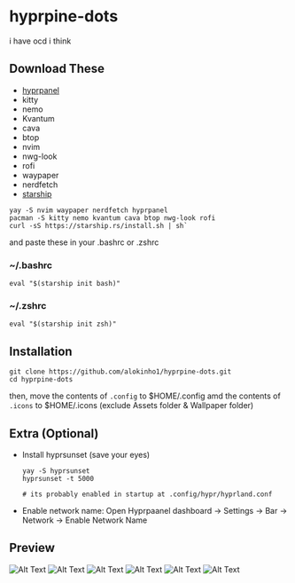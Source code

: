 # hyprpine-dots
i have ocd i think

## Download These

- [hyprpanel](https://hyprpanel.com/)
- kitty
- nemo
- Kvantum
- cava
- btop
- nvim
- nwg-look
- rofi
- waypaper
- nerdfetch
- [starship](https://starship.rs/)
```
yay -S nvim waypaper nerdfetch hyprpanel
pacman -S kitty nemo kvantum cava btop nwg-look rofi
curl -sS https://starship.rs/install.sh | sh`
```
and paste these in your .bashrc or .zshrc
###  ~/.bashrc
`eval "$(starship init bash)"`
### ~/.zshrc
`eval "$(starship init zsh)"`


## Installation

```
git clone https://github.com/alokinho1/hyprpine-dots.git
cd hyprpine-dots
```
then, move the contents of `.config` to $HOME/.config
amd the contents of `.icons` to $HOME/.icons
(exclude Assets folder & Wallpaper folder)

## Extra (Optional)

- Install hyprsunset (save your eyes)
   ```
   yay -S hyprsunset
   hyprsunset -t 5000

   # its probably enabled in startup at .config/hypr/hyprland.conf

- Enable network name:
Open Hyprpaanel dashboard -> Settings -> Bar -> Network -> Enable Network Name
## Preview 
![Alt Text](https://github.com/alokinho1/hyprpine-dots/blob/main/Assets/Screenshot-2025-03-12_19%3A14%3A27.png)
![Alt Text](Assets/Screenshot-2025-03-12_19:14:39.png)
![Alt Text](Assets/Screenshot-2025-03-12_19:19:38.png)
![Alt Text](Assets/Screenshot-2025-03-12_19:19:55.png)
![Alt Text](Assets/Screenshot-2025-03-12_19:21:01.png)
![Alt Text](Assets/Screenshot-2025-03-12_19:21:29.png)



